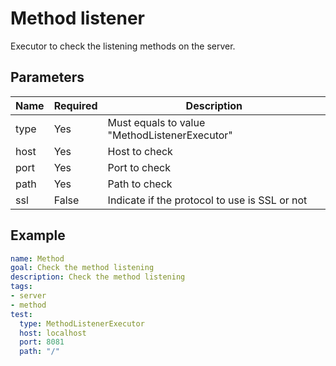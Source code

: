 # Method listener

Executor to check the listening methods on the server.

## Parameters

| Name         | Required | Description 
| ------------ | -------- | ------------
| type         | Yes      | Must equals to value "MethodListenerExecutor"
| host         | Yes      | Host to check
| port         | Yes      | Port to check
| path         | Yes      | Path to check
| ssl          | False    | Indicate if the protocol to use is SSL or not

## Example

```yaml
name: Method
goal: Check the method listening
description: Check the method listening
tags:
- server
- method
test:
  type: MethodListenerExecutor
  host: localhost
  port: 8081
  path: "/"
```